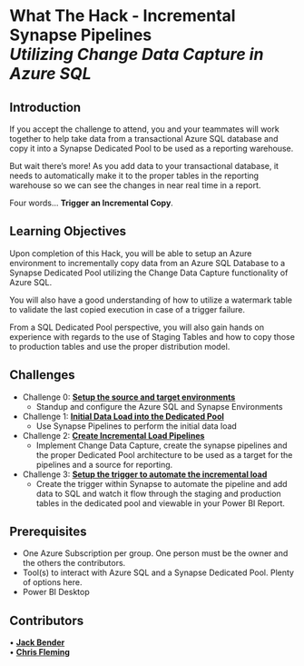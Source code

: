 # What The Hack - Incremental Synapse Pipelines <br> <i>Utilizing Change Data Capture in Azure SQL</i> 

## Introduction
If you accept the challenge to attend, you and your teammates will work together to help take data from a transactional Azure SQL database and copy it into a Synapse Dedicated Pool to be used as a reporting warehouse.  

But wait there’s more!  As you add data to your transactional database, it needs to automatically make it to the proper tables in the reporting warehouse so we can see the changes in near real time in a report.  

Four words…  <B>Trigger an Incremental Copy</B>.

## Learning Objectives
Upon completion of this Hack, you will be able to setup an Azure environment to incrementally copy data from an Azure SQL Database to a Synapse Dedicated Pool utilizing the Change Data Capture functionality of Azure SQL. 

You will also have a good understanding of how to utilize a watermark table to validate the last copied execution in case of a trigger failure.

From a SQL Dedicated Pool perspective, you will also gain hands on experience with regards to the use of Staging Tables and how to copy those to production tables and use the proper distribution model.


## Challenges
- Challenge 0: **[Setup the source and target environments](Student/Challenge-00.md)**
   - Standup and configure the Azure SQL and Synapse Environments
- Challenge 1: **[Initial Data Load into the Dedicated Pool](Student/Challenge-01.md)**
   - Use Synapse Pipelines to perform the initial data load
- Challenge 2: **[Create Incremental Load Pipelines](Student/Challenge-02.md)**
   - Implement Change Data Capture, create the synapse pipelines and the proper Dedicated Pool architecture to be used as a target for the pipelines and a source for reporting.
- Challenge 3: **[Setup the trigger to automate the incremental load](Student/Challenge-03.md)**
   - Create the trigger within Synapse to automate the pipeline and add data to SQL and watch it flow through the staging and production tables in the dedicated pool and viewable in your Power BI Report.

## Prerequisites
- One Azure Subscription per group.  One person must be the owner and the others the contributors.
- Tool(s) to interact with Azure SQL and a Synapse Dedicated Pool.  Plenty of options here.
- Power BI Desktop

## Contributors
•	**[Jack Bender](https://www.linkedin.com/in/jack-bender/)**  <BR>
•	**[Chris Fleming](https://www.linkedin.com/in/chris-fleming/)**
